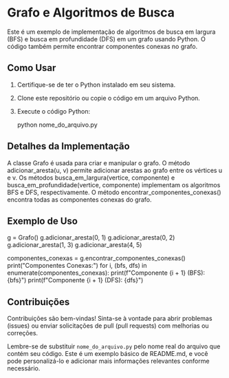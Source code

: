 # Grafo e Algoritmos de Busca

Este é um exemplo de implementação de algoritmos de busca em largura (BFS) e busca em profundidade (DFS) em um grafo usando Python. O código também permite encontrar componentes conexas no grafo.

## Como Usar

1. Certifique-se de ter o Python instalado em seu sistema.

2. Clone este repositório ou copie o código em um arquivo Python.

3. Execute o código Python:

    python nome_do_arquivo.py
   
##  Detalhes da Implementação
A classe Grafo é usada para criar e manipular o grafo.
O método adicionar_aresta(u, v) permite adicionar arestas ao grafo entre os vértices u e v.
Os métodos busca_em_largura(vertice, componente) e busca_em_profundidade(vertice, componente) implementam os algoritmos BFS e DFS, respectivamente.
O método encontrar_componentes_conexas() encontra todas as componentes conexas do grafo.

##  Exemplo de Uso
g = Grafo()
g.adicionar_aresta(0, 1)
g.adicionar_aresta(0, 2)
g.adicionar_aresta(1, 3)
g.adicionar_aresta(4, 5)

componentes_conexas = g.encontrar_componentes_conexas()
print("Componentes Conexas:")
for i, (bfs, dfs) in enumerate(componentes_conexas):
    print(f"Componente {i + 1} (BFS): {bfs}")
    print(f"Componente {i + 1} (DFS): {dfs}")
    
 ##  Contribuições
Contribuições são bem-vindas! Sinta-se à vontade para abrir problemas (issues) ou enviar solicitações de pull (pull requests) com melhorias ou correções.

Lembre-se de substituir `nome_do_arquivo.py` pelo nome real do arquivo que contém seu código. Este é um exemplo básico de README.md, e você pode personalizá-lo
e adicionar mais informações relevantes conforme necessário.

  

